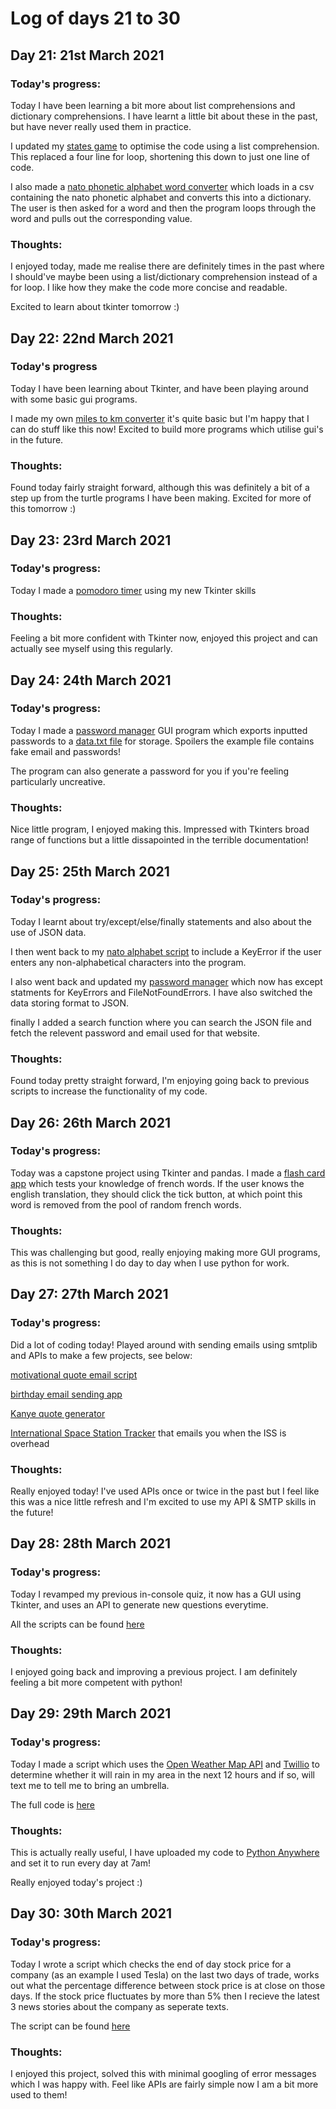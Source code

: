 # Log of days 21 to 30

## Day 21: 21st March 2021

### Today's progress:

Today I have been learning a bit more about list comprehensions and dictionary comprehensions. I have learnt a little bit about these in the past, but have never really used them in practice. 

I updated my [states game](https://github.com/blain1995/100DaysOfCode/blob/main/scripts/days21to30/day21/states_updated/main.py) to optimise the code using a list comprehension. This replaced a four line for loop, shortening this down to just one line of code.

I also made a [nato phonetic alphabet word converter](https://github.com/blain1995/100DaysOfCode/blob/main/scripts/days21to30/day21/nato_alphabet/main.py) which loads in a csv containing the nato phonetic alphabet and converts this into a dictionary. The user is then asked for a word and then the program loops through the word and pulls out the corresponding value.

### Thoughts:

I enjoyed today, made me realise there are definitely times in the past where I should've maybe been using a list/dictionary comprehension instead of a for loop. I like how they make the code more concise and readable.

Excited to learn about tkinter tomorrow :)

## Day 22: 22nd March 2021

### Today's progress

Today I have been learning about Tkinter, and have been playing around with some basic gui programs.

I made my own [miles to km converter](https://github.com/blain1995/100DaysOfCode/blob/main/scripts/days21to30/day22/day22_miles_to_km.py) it's quite basic but I'm happy that I can do stuff like this now! Excited to build more programs which utilise gui's in the future.

### Thoughts:

Found today fairly straight forward, although this was definitely a bit of a step up from the turtle programs I have been making. Excited for more of this tomorrow :)

## Day 23: 23rd March 2021

### Today's progress:

Today I made a [pomodoro timer](https://github.com/blain1995/100DaysOfCode/blob/main/scripts/days21to30/day23/day23_pomodoro.py) using my new Tkinter skills

### Thoughts:

Feeling a bit more confident with Tkinter now, enjoyed this project and can actually see myself using this regularly.

## Day 24: 24th March 2021

### Today's progress:

Today I made a [password manager](https://github.com/blain1995/100DaysOfCode/blob/main/scripts/days21to30/day24/day24_password_manager.py) GUI program which exports inputted passwords to a [data.txt file](https://github.com/blain1995/100DaysOfCode/blob/main/scripts/days21to30/day24/data.txt) for storage. Spoilers the example file contains fake email and passwords!

The program can also generate a password for you if you're feeling particularly uncreative.

### Thoughts:

Nice little program, I enjoyed making this. Impressed with Tkinters broad range of functions but a little dissapointed in the terrible documentation!

## Day 25: 25th March 2021

### Today's progress:

Today I learnt about try/except/else/finally statements and also about the use of JSON data. 

I then went back to my [nato alphabet script](https://github.com/blain1995/100DaysOfCode/blob/main/scripts/days21to30/day25/nato/main.py) to include a KeyError if the user enters any non-alphabetical characters into the program.

I also went back and updated my [password manager](https://github.com/blain1995/100DaysOfCode/blob/main/scripts/days21to30/day25/pass_manager/day25_password_manager.py) which now has except statments for KeyErrors and FileNotFoundErrors. I have also switched the data storing format to JSON. 

finally I added a search function where you can search the JSON file and fetch the relevent password and email used for that website.

### Thoughts:

Found today pretty straight forward, I'm enjoying going back to previous scripts to increase the functionality of my code.

## Day 26: 26th March 2021

### Today's progress:

Today was a capstone project using Tkinter and pandas. I made a [flash card app](https://github.com/blain1995/100DaysOfCode/blob/main/scripts/days21to30/day26/main.py) which tests your knowledge of french words. If the user knows the english translation, they should click the tick button, at which point this word is removed from the pool of random french words.

### Thoughts:

This was challenging but good, really enjoying making more GUI programs, as this is not something I do day to day when I use python for work.

## Day 27: 27th March 2021

### Today's progress:

Did a lot of coding today! Played around with sending emails using smtplib and APIs to make a few projects, see below:

[motivational quote email script](https://github.com/blain1995/100DaysOfCode/blob/main/scripts/days21to30/day27/motivation/day27_motivation.py)

[birthday email sending app](https://github.com/blain1995/100DaysOfCode/blob/main/scripts/days21to30/day27/birthday/main.py)

[Kanye quote generator](https://github.com/blain1995/100DaysOfCode/blob/main/scripts/days21to30/day27/Kanye_quotes/main.py)

[International Space Station Tracker](https://github.com/blain1995/100DaysOfCode/blob/main/scripts/days21to30/day27/ISS/day27_ISS_tracker.py) that emails you when the ISS is overhead

### Thoughts:

Really enjoyed today! I've used APIs once or twice in the past but I feel like this was a nice little refresh and I'm excited to use my API & SMTP skills in the future!

## Day 28: 28th March 2021

### Today's progress:

Today I revamped my previous in-console quiz, it now has a GUI using Tkinter, and uses an API to generate new questions everytime.

All the scripts can be found [here](https://github.com/blain1995/100DaysOfCode/blob/main/scripts/days21to30/day28)

### Thoughts:

I enjoyed going back and improving a previous project. I am definitely feeling a bit more competent with python!

## Day 29: 29th March 2021

### Today's progress:

Today I made a script which uses the [Open Weather Map API](https://openweathermap.org/api) and [Twillio](https://www.twilio.com/) to determine whether it will rain in my area in the next 12 hours and if so, will text me to tell me to bring an umbrella.

The full code is [here](https://github.com/blain1995/100DaysOfCode/blob/main/scripts/days21to30/day29/day29_main.py)

### Thoughts:

This is actually really useful, I have uploaded my code to [Python Anywhere](https://www.pythonanywhere.com/) and set it to run every day at 7am!

Really enjoyed today's project :) 

## Day 30: 30th March 2021

### Today's progress:

Today I wrote a script which checks the end of day stock price for a company (as an example I used Tesla) on the last two days of trade, works out what the percentage difference between stock price is at close on those days. If the stock price fluctuates by more than 5% then I recieve the latest 3 news stories about the company as seperate texts.

The script can be found [here](https://github.com/blain1995/100DaysOfCode/blob/main/scripts/days21to30/day30/main.py)

### Thoughts:

I enjoyed this project, solved this with minimal googling of error messages which I was happy with. Feel like APIs are fairly simple now I am a bit more used to them!
